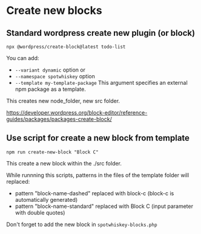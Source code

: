 # Create new blocks

## Standard wordpress create new plugin (or block)

`npx @wordpress/create-block@latest todo-list`

You can add:

- `--variant dynamic` option or
- `--namespace spotwhiskey` option
- `--template my-template-package`
    This argument specifies an external npm package as a template.

This creates new node_folder, new src folder.

https://developer.wordpress.org/block-editor/reference-guides/packages/packages-create-block/

## Use script for create a new block from template

`npm run create-new-block "Block C"`

This create a new block within the ./src folder.

While runnning this scripts, patterns in the files of the template folder will replaced:

- pattern "block-name-dashed" replaced with block-c   (block-c is automatically generated)
- pattern "block-name-standard" replaced with Block C  (input parameter with double quotes)

Don't forget to add the new block in `spotwhiskey-blocks.php`
